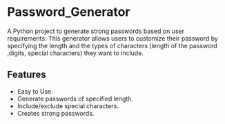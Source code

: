 # Password_Generator
A Python project to generate strong passwords based on user requirements. This generator allows users to customize their password by specifying the length and the types of characters (length of the password ,digits, special characters) they want to include.

## Features

- Easy to Use.
- Generate passwords of specified length.
- Include/exclude special characters.
- Creates strong passwords.
